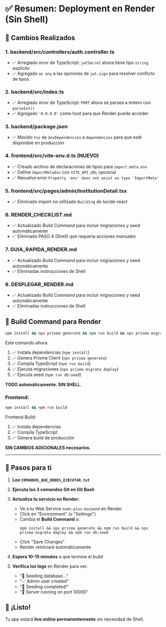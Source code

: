# ✅ Resumen: Deployment en Render (Sin Shell)

## 🔧 Cambios Realizados

### 1. **backend/src/controllers/auth.controller.ts**
- ✅ Arreglado error de TypeScript: `jwtSecret` ahora tiene tipo `string` explícito
- ✅ Agregado `as any` a las opciones de `jwt.sign` para resolver conflicto de tipos

### 2. **backend/src/index.ts**
- ✅ Arreglado error de TypeScript: `PORT` ahora se parsea a entero con `parseInt()`
- ✅ Agregado `'0.0.0.0'` como host para que Render pueda acceder

### 3. **backend/package.json**
- ✅ Movido `tsx` de `devDependencies` a `dependencies` para que esté disponible en producción

### 4. **frontend/src/vite-env.d.ts** (NUEVO)
- ✅ Creado archivo de declaraciones de tipos para `import.meta.env`
- ✅ Define `ImportMetaEnv` con `VITE_API_URL` opcional
- ✅ Resuelve error `Property 'env' does not exist on type 'ImportMeta'`

### 5. **frontend/src/pages/admin/InstitutionDetail.tsx**
- ✅ Eliminado import no utilizado `Building` de lucide-react

### 6. **RENDER_CHECKLIST.md**
- ✅ Actualizado Build Command para incluir migraciones y seed automáticamente
- ✅ Eliminado PASO 4 (Shell) que requería acciones manuales

### 7. **GUIA_RAPIDA_RENDER.md**
- ✅ Actualizado Build Command para incluir migraciones y seed automáticamente
- ✅ Eliminadas instrucciones de Shell

### 8. **DESPLEGAR_RENDER.md**
- ✅ Actualizado Build Command para incluir migraciones y seed automáticamente
- ✅ Eliminadas instrucciones de Shell

## 🚀 Build Command para Render

```bash
npm install && npx prisma generate && npm run build && npx prisma migrate deploy && npm run db:seed
```

Este comando ahora:
1. ✅ Instala dependencias (`npm install`)
2. ✅ Genera Prisma Client (`npx prisma generate`)
3. ✅ Compila TypeScript (`npm run build`)
4. ✅ Ejecuta migraciones (`npx prisma migrate deploy`)
5. ✅ Ejecuta seed (`npm run db:seed`)

**TODO automáticamente. SIN SHELL.**

### Frontend:
```bash
npm install && npm run build
```

Frontend Build:
1. ✅ Instala dependencias
2. ✅ Compila TypeScript
3. ✅ Genera build de producción

**SIN CAMBIOS ADICIONALES necesarios.**

---

## 📝 Pasos para ti

1. **Lee `COMANDOS_QUE_DEBES_EJECUTAR.txt`**
2. **Ejecuta los 3 comandos Git en Git Bash**
3. **Actualiza tu servicio en Render:**
   - Ve a tu Web Service `nodo-plus-backend` en Render
   - Click en "Environment" (o "Settings")
   - Cambia el **Build Command** a:
     ```
     npm install && npx prisma generate && npm run build && npx prisma migrate deploy && npm run db:seed
     ```
   - Click "Save Changes"
   - Render reiniciará automáticamente

4. **Espera 10-15 minutos** a que termine el build

5. **Verifica los logs** en Render para ver:
   - "🌱 Seeding database..."
   - "✅ Admin user created"
   - "🎉 Seeding completed!"
   - "🚀 Server running on port 10000"

## 🎉 ¡Listo!

Tu app estará **live online permanentemente** sin necesidad de Shell.

